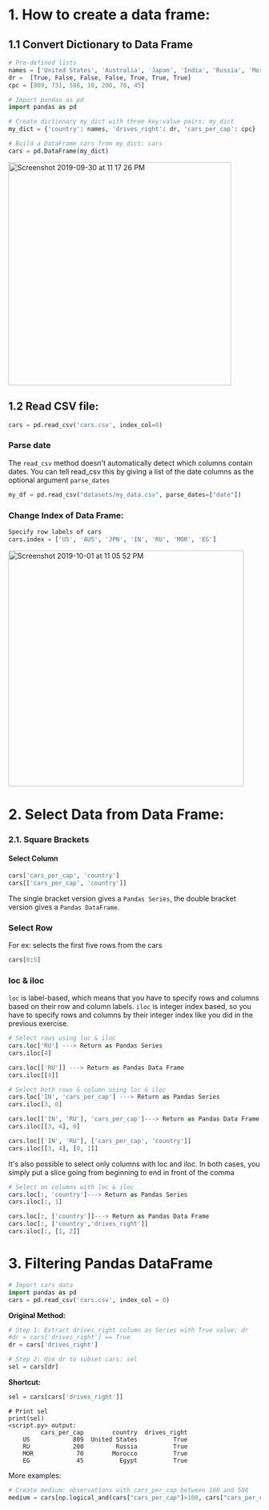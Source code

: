 # 1. How to create a data frame:
## 1.1 Convert Dictionary to Data Frame

```Python
# Pre-defined lists
names = ['United States', 'Australia', 'Japan', 'India', 'Russia', 'Morocco', 'Egypt']
dr =  [True, False, False, False, True, True, True]
cpc = [809, 731, 588, 18, 200, 70, 45]

# Import pandas as pd
import pandas as pd

# Create dictionary my_dict with three key:value pairs: my_dict
my_dict = {'country': names, 'drives_right': dr, 'cars_per_cap': cpc}

# Build a DataFrame cars from my_dict: cars
cars = pd.DataFrame(my_dict)
```
<img width="445" alt="Screenshot 2019-09-30 at 11 17 26 PM" src="https://user-images.githubusercontent.com/47073386/65895276-caba5f00-e3dd-11e9-9595-374d9ee9ffdf.png">

## 1.2 Read CSV file:
```Python
cars = pd.read_csv('cars.csv', index_col=0)
```
### Parse date
The `read_csv` method doesn't automatically detect which columns contain dates. You can tell read_csv this by giving a list of the date columns as the optional argument `parse_dates`
```Python
my_df = pd.read_csv("datasets/my_data.csv", parse_dates=["date"])
```
### Change Index of Data Frame:
```Python
Specify row labels of cars
cars.index = ['US', 'AUS', 'JPN', 'IN', 'RU', 'MOR', 'EG']
```
<img width="470" alt="Screenshot 2019-10-01 at 11 05 52 PM" src="https://user-images.githubusercontent.com/47073386/65974774-1c2b2280-e4a0-11e9-8fff-5d2a921cc219.png">

# 2. Select Data from Data Frame:

### 2.1. Square Brackets 
#### Select Column
```Python
cars['cars_per_cap', 'country']
cars[['cars_per_cap', 'country']]
```
The single bracket version gives a `Pandas Series`, the double bracket version gives a `Pandas DataFrame`.

### Select Row
For ex: selects the first five rows from the cars
```Python
cars[0:5]
```

### loc & iloc
`loc` is label-based, which means that you have to specify rows and columns based on their row and column labels. 
`iloc` is integer index based, so you have to specify rows and columns by their integer index like you did in the previous exercise.
```Python
# Select rows using loc & iloc
cars.loc['RU'] ---> Return as Pandas Series
cars.iloc[4]

cars.loc[['RU']] ---> Return as Pandas Data Frame
cars.iloc[[4]]
```

```Python
# Select both rows & column using loc & iloc
cars.loc['IN', 'cars_per_cap'] ---> Return as Pandas Series
cars.iloc[3, 0]

cars.loc[['IN', 'RU'], 'cars_per_cap']---> Return as Pandas Data Frame
cars.iloc[[3, 4], 0]

cars.loc[['IN', 'RU'], ['cars_per_cap', 'country']]
cars.iloc[[3, 4], [0, 1]]
```
It's also possible to select only columns with loc and iloc. In both cases, you simply put a slice going from beginning to end in front of the comma
```Python
# Select on columns with loc & iloc
cars.loc[:, 'country']---> Return as Pandas Series
cars.iloc[:, 1]

cars.loc[:, ['country']]---> Return as Pandas Data Frame
cars.loc[:, ['country','drives_right']]
cars.iloc[:, [1, 2]]
```
# 3. Filtering Pandas DataFrame

```Python
# Import cars data
import pandas as pd
cars = pd.read_csv('cars.csv', index_col = 0)
```
**Original Method:**
```Python
# Step 1: Extract drives_right column as Series with True value: dr
#dr = cars['drives_right'] == True
dr = cars['drives_right']

# Step 2: Use dr to subset cars: sel
sel = cars[dr]
```
**Shortcut:**
```Python
sel = cars[cars['drives_right']]
```
```
# Print sel
print(sel)
<script.py> output:
         cars_per_cap        country  drives_right
    US            809  United States          True
    RU            200         Russia          True
    MOR            70        Morocco          True
    EG             45          Egypt          True

```
More examples:

```Python
# Create medium: observations with cars_per_cap between 100 and 500
medium = cars[np.logical_and(cars["cars_per_cap"]>100, cars["cars_per_cap"]<500)]
